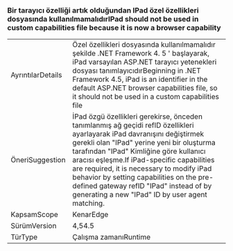 ### <a name="ipad-should-not-be-used-in-custom-capabilities-file-because-it-is-now-a-browser-capability"></a><span data-ttu-id="5e68e-101">Bir tarayıcı özelliği artık olduğundan IPad özel özellikleri dosyasında kullanılmamalıdır</span><span class="sxs-lookup"><span data-stu-id="5e68e-101">IPad should not be used in custom capabilities file because it is now a browser capability</span></span>

|   |   |
|---|---|
|<span data-ttu-id="5e68e-102">Ayrıntılar</span><span class="sxs-lookup"><span data-stu-id="5e68e-102">Details</span></span>|<span data-ttu-id="5e68e-103">Özel özellikleri dosyasında kullanılmamalıdır şekilde .NET Framework 4. 5 ' başlayarak, iPad varsayılan ASP.NET tarayıcı yetenekleri dosyası tanımlayıcıdır</span><span class="sxs-lookup"><span data-stu-id="5e68e-103">Beginning in .NET Framework 4.5, iPad is an identifier in the default ASP.NET browser capabilities file, so it should not be used in a custom capabilities file</span></span>|
|<span data-ttu-id="5e68e-104">Öneri</span><span class="sxs-lookup"><span data-stu-id="5e68e-104">Suggestion</span></span>|<span data-ttu-id="5e68e-105">İPad özgü özellikleri gerekirse, önceden tanımlanmış ağ geçidi refID özellikleri ayarlayarak iPad davranışını değiştirmek gerekli olan &quot;IPad&quot; yerine yeni bir oluşturma tarafından &quot;IPad&quot; Kimliğine göre kullanıcı aracısı eşleşme.</span><span class="sxs-lookup"><span data-stu-id="5e68e-105">If iPad-specific capabilities are required, it is necessary to modify iPad behavior by setting capabilities on the pre-defined gateway refID &quot;IPad&quot; instead of by generating a new &quot;IPad&quot; ID by user agent matching.</span></span>|
|<span data-ttu-id="5e68e-106">Kapsam</span><span class="sxs-lookup"><span data-stu-id="5e68e-106">Scope</span></span>|<span data-ttu-id="5e68e-107">Kenar</span><span class="sxs-lookup"><span data-stu-id="5e68e-107">Edge</span></span>|
|<span data-ttu-id="5e68e-108">Sürüm</span><span class="sxs-lookup"><span data-stu-id="5e68e-108">Version</span></span>|<span data-ttu-id="5e68e-109">4,5</span><span class="sxs-lookup"><span data-stu-id="5e68e-109">4.5</span></span>|
|<span data-ttu-id="5e68e-110">Tür</span><span class="sxs-lookup"><span data-stu-id="5e68e-110">Type</span></span>|<span data-ttu-id="5e68e-111">Çalışma zamanı</span><span class="sxs-lookup"><span data-stu-id="5e68e-111">Runtime</span></span>|

